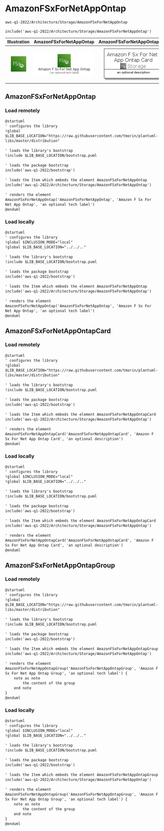# AmazonFSxForNetAppOntap


```text
aws-q1-2022/Architecture/Storage/AmazonFSxForNetAppOntap
```

```text
include('aws-q1-2022/Architecture/Storage/AmazonFSxForNetAppOntap')
```



| Illustration | AmazonFSxForNetAppOntap | AmazonFSxForNetAppOntapCard | AmazonFSxForNetAppOntapGroup |
| :---: | :---: | :---: | :---: |
| ![illustration for Illustration](../../../aws-q1-2022/Architecture/Storage/AmazonFSxForNetAppOntap.png) | ![illustration for AmazonFSxForNetAppOntap](../../../aws-q1-2022/Architecture/Storage/AmazonFSxForNetAppOntap.Local.png) | ![illustration for AmazonFSxForNetAppOntapCard](../../../aws-q1-2022/Architecture/Storage/AmazonFSxForNetAppOntapCard.Local.png) | ![illustration for AmazonFSxForNetAppOntapGroup](../../../aws-q1-2022/Architecture/Storage/AmazonFSxForNetAppOntapGroup.Local.png) |




## AmazonFSxForNetAppOntap

### Load remotely
```plantuml
@startuml
' configures the library
!global $LIB_BASE_LOCATION="https://raw.githubusercontent.com/tmorin/plantuml-libs/master/distribution"

' loads the library's bootstrap
!include $LIB_BASE_LOCATION/bootstrap.puml

' loads the package bootstrap
include('aws-q1-2022/bootstrap')

' loads the Item which embeds the element AmazonFSxForNetAppOntap
include('aws-q1-2022/Architecture/Storage/AmazonFSxForNetAppOntap')

' renders the element
AmazonFSxForNetAppOntap('AmazonFSxForNetAppOntap', 'Amazon F Sx For Net App Ontap', 'an optional tech label')
@enduml
```

### Load locally
```plantuml
@startuml
' configures the library
!global $INCLUSION_MODE="local"
!global $LIB_BASE_LOCATION="../../.."

' loads the library's bootstrap
!include $LIB_BASE_LOCATION/bootstrap.puml

' loads the package bootstrap
include('aws-q1-2022/bootstrap')

' loads the Item which embeds the element AmazonFSxForNetAppOntap
include('aws-q1-2022/Architecture/Storage/AmazonFSxForNetAppOntap')

' renders the element
AmazonFSxForNetAppOntap('AmazonFSxForNetAppOntap', 'Amazon F Sx For Net App Ontap', 'an optional tech label')
@enduml
```

## AmazonFSxForNetAppOntapCard

### Load remotely
```plantuml
@startuml
' configures the library
!global $LIB_BASE_LOCATION="https://raw.githubusercontent.com/tmorin/plantuml-libs/master/distribution"

' loads the library's bootstrap
!include $LIB_BASE_LOCATION/bootstrap.puml

' loads the package bootstrap
include('aws-q1-2022/bootstrap')

' loads the Item which embeds the element AmazonFSxForNetAppOntapCard
include('aws-q1-2022/Architecture/Storage/AmazonFSxForNetAppOntap')

' renders the element
AmazonFSxForNetAppOntapCard('AmazonFSxForNetAppOntapCard', 'Amazon F Sx For Net App Ontap Card', 'an optional description')
@enduml
```

### Load locally
```plantuml
@startuml
' configures the library
!global $INCLUSION_MODE="local"
!global $LIB_BASE_LOCATION="../../.."

' loads the library's bootstrap
!include $LIB_BASE_LOCATION/bootstrap.puml

' loads the package bootstrap
include('aws-q1-2022/bootstrap')

' loads the Item which embeds the element AmazonFSxForNetAppOntapCard
include('aws-q1-2022/Architecture/Storage/AmazonFSxForNetAppOntap')

' renders the element
AmazonFSxForNetAppOntapCard('AmazonFSxForNetAppOntapCard', 'Amazon F Sx For Net App Ontap Card', 'an optional description')
@enduml
```

## AmazonFSxForNetAppOntapGroup

### Load remotely
```plantuml
@startuml
' configures the library
!global $LIB_BASE_LOCATION="https://raw.githubusercontent.com/tmorin/plantuml-libs/master/distribution"

' loads the library's bootstrap
!include $LIB_BASE_LOCATION/bootstrap.puml

' loads the package bootstrap
include('aws-q1-2022/bootstrap')

' loads the Item which embeds the element AmazonFSxForNetAppOntapGroup
include('aws-q1-2022/Architecture/Storage/AmazonFSxForNetAppOntap')

' renders the element
AmazonFSxForNetAppOntapGroup('AmazonFSxForNetAppOntapGroup', 'Amazon F Sx For Net App Ontap Group', 'an optional tech label') {
    note as note
        the content of the group
    end note
}
@enduml
```

### Load locally
```plantuml
@startuml
' configures the library
!global $INCLUSION_MODE="local"
!global $LIB_BASE_LOCATION="../../.."

' loads the library's bootstrap
!include $LIB_BASE_LOCATION/bootstrap.puml

' loads the package bootstrap
include('aws-q1-2022/bootstrap')

' loads the Item which embeds the element AmazonFSxForNetAppOntapGroup
include('aws-q1-2022/Architecture/Storage/AmazonFSxForNetAppOntap')

' renders the element
AmazonFSxForNetAppOntapGroup('AmazonFSxForNetAppOntapGroup', 'Amazon F Sx For Net App Ontap Group', 'an optional tech label') {
    note as note
        the content of the group
    end note
}
@enduml
```

